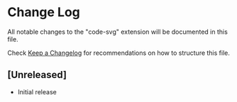 # Change Log

All notable changes to the "code-svg" extension will be documented in this file.

Check [Keep a Changelog](http://keepachangelog.com/) for recommendations on how to structure this file.

## [Unreleased]

- Initial release